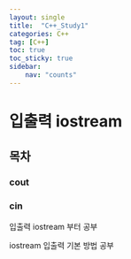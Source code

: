 ```yaml
---
layout: single
title:  "C++_Study1"
categories: C++
tag: [C++]
toc: true
toc_sticky: true
sidebar:
    nav: "counts"
---
```

# 입출력 iostream
## 목차
### cout
### cin

입출력 iostream 부터 공부


iostream 입출력 기본 방법 공부
<script src="https://gist.github.com/silverlnng/e028789d021b8f9589370013a6f5d5a8.js"></script>

